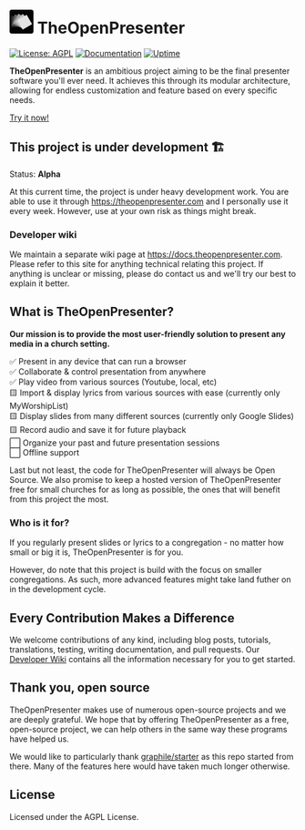 # <img src="./public/logo_dark.png" width=42 /> TheOpenPresenter

[![License: AGPL](https://img.shields.io/badge/license-AGPL%203.0-454377.svg)](https://github.com/Vija02/TheOpenPresenter/blob/main/LICENSE)
[![Documentation](https://img.shields.io/badge/read-the%20docs-4d6a91.svg)](https://docs.theopenpresenter.com)
[![Uptime](https://img.shields.io/uptimerobot/status/m797995489-5997105577a220e528307298)](https://stats.uptimerobot.com/Lehx3qwROA)

**TheOpenPresenter** is an ambitious project aiming to be the final presenter software you'll ever need.
It achieves this through its modular architecture, allowing for endless customization and feature based on every specific needs.

[Try it now!](https://theopenpresenter.com)

## This project is under development 🏗️

Status: **Alpha**

At this current time, the project is under heavy development work. You are able to use it through https://theopenpresenter.com and I personally use it every week. However, use at your own risk as things might break.

### Developer wiki

We maintain a separate wiki page at https://docs.theopenpresenter.com. Please refer to this site for anything technical relating this project. If anything is unclear or missing, please do contact us and we'll try our best to explain it better.

## What is TheOpenPresenter?

**Our mission is to provide the most user-friendly solution to present any media in a church setting.**

✅ Present in any device that can run a browser  
✅ Collaborate & control presentation from anywhere  
✅ Play video from various sources (Youtube, local, etc)  
🟨 Import & display lyrics from various sources with ease (currently only MyWorshipList)  
🟨 Display slides from many different sources (currently only Google Slides)  
🟨 Record audio and save it for future playback  
⬜ Organize your past and future presentation sessions   
⬜ Offline support  

Last but not least, the code for TheOpenPresenter will always be Open Source. We also promise to keep a hosted version of TheOpenPresenter free for small churches for as long as possible, the ones that will benefit from this project the most.

### Who is it for?

If you regularly present slides or lyrics to a congregation - no matter how small or big it is, TheOpenPresenter is for you. 

However, do note that this project is build with the focus on smaller congregations. As such, more advanced features might take land futher on in the development cycle.

## Every Contribution Makes a Difference

We welcome contributions of any kind, including blog posts, tutorials, translations, testing, writing documentation, and pull requests. Our [Developer Wiki](https://docs.theopenpresenter.com) contains all the information necessary for you to get started.

## Thank you, open source

TheOpenPresenter makes use of numerous open-source projects and we are deeply grateful. We hope that by offering TheOpenPresenter as a free, open-source project, we can help others in the same way these programs have helped us.

We would like to particularly thank [graphile/starter](https://github.com/graphile/starter) as this repo started from there. Many of the features here would have taken much longer otherwise.

## License

Licensed under the AGPL License.
